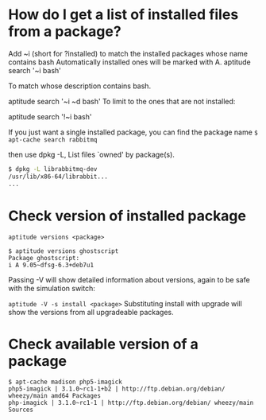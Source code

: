 # How do I get a list of installed files from a package?
Add ~i (short for ?installed) to match the installed packages whose name contains bash
Automatically installed ones will be marked with A.
aptitude search '~i bash'

To match whose description contains bash.

aptitude search '~i ~d bash'
To limit to the ones that are not installed:

aptitude search '!~i bash'

If you just want a single installed package, you can find the package name
`$ apt-cache search rabbitmq`

then use dpkg -L, List files `owned' by package(s).
```bash
$ dpkg -L librabbitmq-dev
/usr/lib/x86-64/librabbit... 
...
```

# Check version of installed package


`aptitude versions <package>`

```	
$ aptitude versions ghostscript
Package ghostscript:                        
i A 9.05~dfsg-6.3+deb7u1
````
Passing -V will show detailed information about versions, again to be safe with the simulation switch:

`aptitude -V -s install <package>`
Substituting install <package> with upgrade will show the versions from all upgradeable packages.
	
# Check available version of a package

```
$ apt-cache madison php5-imagick
php5-imagick | 3.1.0~rc1-1+b2 | http://ftp.debian.org/debian/ wheezy/main amd64 Packages
php-imagick | 3.1.0~rc1-1 | http://ftp.debian.org/debian/ wheezy/main Sources
````